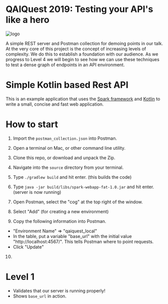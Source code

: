 # QAIQuest 2019: Testing your API's like a hero

![logo](http://qaiquest.org/2019/wp-content/uploads/2019/04/QUEST-2019-n.jpg)

A simple REST server and Postman collection for demoing points in our talk. At the very core of this project is the concept of increasing levels of complexity. We do this to establish a foundation with our audience. As we progress to Level 4 we will begin to see how we can use these techniques to test a dense graph of endpoints in an API environment. 

# Simple Kotlin based Rest API

This is an example application that uses the [Spark framework](http://sparkjava.com/) and [Kotlin](http://kotlinlang.org/) to write a small, concise and fast web application.

# How to start

1) Import the `postman_collection.json` into Postman.

2) Open a terminal on Mac, or other command line utility.

3) Clone this repo, or download and unpack the Zip.

4) Navigate into the `source` directory from your terminal. 

5) Type `./gradlew build` and hit enter. (this builds the code)

6) Type `java -jar build/libs/spark-webapp-fat-1.0.jar` and hit enter. (server is now running)

7) Open Postman, select the "cog" at the top right of the window.

8) Select "Add" (for creating a new environment)

9) Copy the following information into Postman. 
* "Environment Name" => "qaiquest_local"
* In the table, put a variable "base_url" with the initial value "http://localhost:4567/". This tells Postman where to point requests. 
* Click "Update"

10) 

# Level 1

* Validates that our server is running properly!
* Shows `base_url` in action. 